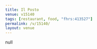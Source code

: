 ```yaml
---
title: Il Posto
venue: v15140
tags: [restaurant, food, "fhrs:413527"]
permalink: /v/15140/
layout: venue
---
```

null